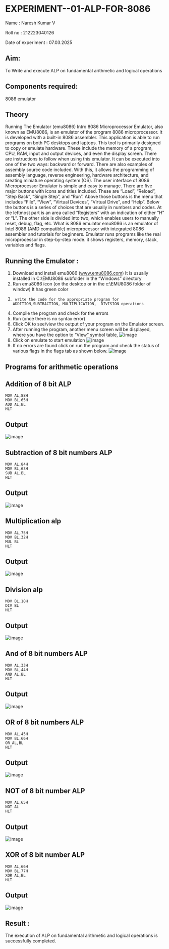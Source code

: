 # EXPERIMENT--01-ALP-FOR-8086
Name : Naresh Kumar V

Roll no : 212223040126

Date of experiment : 07.03.2025

## Aim: 
To Write and execute ALP on fundamental arithmetic and logical operations
## Components required: 
8086  emulator 
## Theory 
Running The Emulator (emu8086) Intro 8086 Microprocessor Emulator, also known as EMU8086, is an emulator of the program 8086 microprocessor. It is developed with a built-in 8086 assembler. This application is able to run programs on both PC desktops and laptops. This tool is primarily designed to copy or emulate hardware. These include the memory of a program, CPU, RAM, input and output devices, and even the display screen. There are instructions to follow when using this emulator. It can be executed into one of the two ways: backward or forward. There are also examples of assembly source code included. With this, it allows the programming of assembly language, reverse engineering, hardware architecture, and creating miniature operating system (OS). The user interface of 8086 Microprocessor Emulator is simple and easy to manage. There are five major buttons with icons and titles included. These are “Load”, “Reload”, “Step Back”, “Single Step”, and “Run”. Above those buttons is the menu that includes “File”, “View”, “Virtual Devices”, “Virtual Drive”, and “Help”. Below the buttons is a series of choices that are usually in numbers and codes. At the leftmost part is an area called “Registers” with an indication of either “H” or “L”. The other side is divided into two, which enables users to manually reset, debug, flag, etc. What is 8086 emulator emu8086 is an emulator of Intel 8086 (AMD compatible) microprocessor with integrated 8086 assembler and tutorials for beginners. Emulator runs programs like the real microprocessor in step-by-step mode. it shows registers, memory, stack, variables and flags.


 ## Running the Emulator :
1.	Download and install emu8086 (www.emu8086.com) It is usually installed in C:\EMU8086 subfolder in the “Windows” directory
2.	  Run  emu8086 icon (on the desktop or in the c:\EMU8086 folder of window) It has green color 
3.		write the code for the appropriate program for ADDITION,SUBTRACTION, MULTIPLICATION,  DIVISION operations 
4.	 Compile the program and check for the errors 
5.	Run (once there is no syntax error) 
6.	Click OK to see/view the output of your program on the Emulator screen. 
7.	After running the program, another menu screen will be displayed, where you have the option to “View” symbol table,
![image](https://github.com/user-attachments/assets/630dd538-599f-42c6-9f18-e946263e9f17)
8.	Click on emulate to start emulation
![image](https://github.com/user-attachments/assets/e82c0fd0-8cce-4264-8f9b-62ed27590c59)
9.	If no errors are found click on run the program and check the status of various flags in the flags tab as shown below.
![image](https://user-images.githubusercontent.com/36288975/189273263-d65baae9-4b8f-4723-afb3-c0ffa4052b04.png)

## Programs for arithmetic  operations

## Addition  of 8 bit ALP 
```assembly
MOV AL,88H
MOV BL,65H
ADD AL,BL
HLT
```
## Output  
![image](https://github.com/user-attachments/assets/ed7e5940-cf91-4215-ba73-dc052e3592fc)

## Subtraction   of 8 bit numbers  ALP 
 ```assembly
MOV AL,84H
MOV BL,63H
SUB AL,BL
HLT
``` 
## Output
![image](https://github.com/user-attachments/assets/f922aa00-9af3-4817-b67c-e9cde7b3d93d)

## Multiplication alp 
```assembly
MOV AL,75H
MOV BL,32H
MUL BL
HLT
```
 ## Output  
![image](https://github.com/user-attachments/assets/bbca5942-b35c-4154-9253-54e28586897a)


## Division alp 
```assembly
MOV BL,18H
DIV BL
HLT
```
## Output  
![image](https://github.com/user-attachments/assets/efc9fdfe-934a-45d7-99de-6aa1066e7806)

## And of 8 bit numbers ALP
```assembly
MOV AL,33H
MOV BL,44H
AND AL,BL
HLT
```
## Output
![image](https://github.com/user-attachments/assets/80068281-673e-426b-b1cc-45baa39dd78c)

## OR of 8 bit numbers ALP
```assembly
MOV AL,45H
MOV BL,66H
OR AL,BL
HLT
```
## Output
![image](https://github.com/user-attachments/assets/569b4360-d73d-4983-a0f7-cacbcb944e2a)

## NOT of 8 bit number ALP
```assembly
MOV AL,65H
NOT AL
HLT
```
## Output
![image](https://github.com/user-attachments/assets/3bb09950-8aba-4496-b787-55faf9526a77)

## XOR of 8 bit number ALP
```assembly
MOV AL,66H
MOV BL,77H
XOR AL,BL
HLT
```

## Output
![image](https://github.com/user-attachments/assets/21ead682-ddf0-4b8a-a4c2-8e31d1984592)

## Result :
 The execution of ALP on fundamental arithmetic and logical operations is successfully completed.







